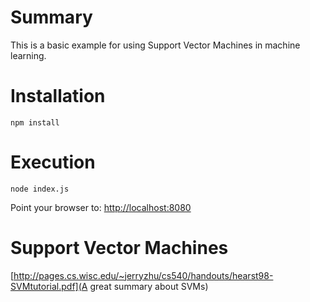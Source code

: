 # Summary
This is a basic example for using Support Vector Machines in machine learning.

# Installation
`npm install`

# Execution
`node index.js`

Point your browser to: [http://localhost:8080](http://localhost:8080)

# Support Vector Machines
[http://pages.cs.wisc.edu/~jerryzhu/cs540/handouts/hearst98-SVMtutorial.pdf](A great summary about SVMs)

